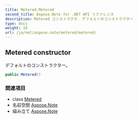 ```yaml
---
title: Metered.Metered
second_title: Aspose.Note for .NET API リファレンス
description: Metered コンストラクタ. デフォルトのコンストラクター
type: docs
weight: 10
url: /ja/net/aspose.note/metered/metered/
---
```

## Metered constructor

デフォルトのコンストラクター。

```csharp
public Metered()
```

### 関連項目

* class [Metered](../)
* 名前空間 [Aspose.Note](../../metered/)
* 組み立て [Aspose.Note](../../../)


